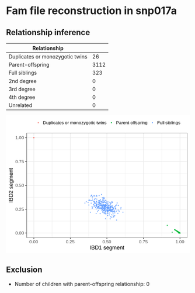 # Fam file reconstruction in snp017a
## Relationship inference
| Relationship |   |
| ------------ | - |
| Duplicates or monozygotic twins| 26 |
| Parent-offspring| 3112 |
| Full siblings| 323 |
| 2nd degree| 0 |
| 3rd degree| 0 |
| 4th degree| 0 |
| Unrelated| 0 |

![](fam_reconstruction/ibd_plot.png)
## Exclusion
- Number of children with parent-offspring relationship: 0
